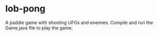# lob-pong
A paddle game with shooting UFOs and enemies.
Compile and run the Game.java file to play the game.
